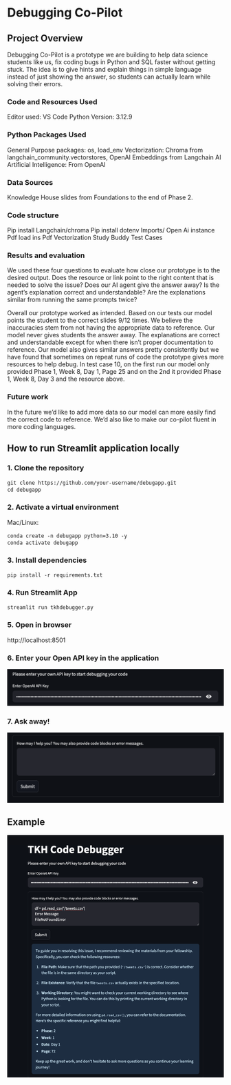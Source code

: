 # Debugging Co-Pilot

## Project Overview
Debugging Co-Pilot is a prototype we are building to help data science students like us, fix coding bugs in Python and SQL faster without getting stuck. The idea is to give hints and explain things in simple language instead of just showing the answer, so students can actually learn while solving their errors. 

### Code and Resources Used
Editor used: VS Code
Python Version: 3.12.9

### Python Packages Used
General Purpose packages: os, load_env
Vectorization: Chroma from langchain_community.vectorstores, OpenAI Embeddings from Langchain AI
Artificial Intelligence: From OpenAI

### Data Sources
Knowledge House slides from Foundations to the end of Phase 2.

### Code structure
Pip install Langchain/chroma
Pip install dotenv
Imports/ Open Ai instance
Pdf load ins
Pdf Vectorization
Study Buddy Test Cases

### Results and evaluation
We used these four questions to evaluate how close our prototype is to the desired output.
Does the resource or link point to the right content that is needed to solve the issue?
Does our AI agent give the answer away?
Is the agent’s explanation correct and understandable?
Are the explanations similar from running the same prompts twice?  

Overall our prototype worked as intended. Based on our tests our model points the student to the correct slides 9/12 times. We believe the inaccuracies stem from not having the appropriate data to reference. Our model never gives students the answer away. The explanations are correct and understandable except for when there isn’t proper documentation to reference. Our model also gives similar answers pretty consistently but we have found that sometimes on repeat runs of code the prototype gives more resources to help debug. In test case 10, on the first run our model only provided Phase 1, Week 8, Day 1, Page 25 and on the 2nd it provided Phase 1, Week 8, Day 3 and the resource above.

### Future work
In the future we’d like to add more data so our model can more easily find the correct code to reference. We’d also like to make our co-pilot fluent in more coding languages.

## How to run Streamlit application locally

### 1. Clone the repository

```
git clone https://github.com/your-username/debugapp.git
cd debugapp
```

### 2. Activate a virtual environment

Mac/Linux:
```
conda create -n debugapp python=3.10 -y
conda activate debugapp
```
### 3. Install dependencies
```
pip install -r requirements.txt
```
### 4. Run Streamlit App
```
streamlit run tkhdebugger.py
```

### 5. Open in browser
http://localhost:8501

### 6. Enter your Open API key in the application
![Api Key](./assets/apikey.png)

### 7. Ask away! 
![Question](./assets/question.png)

## Example
![App Screenshot](./assets/debuggerimg.png)

